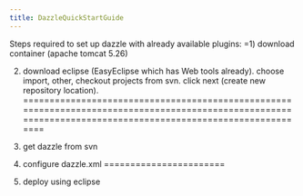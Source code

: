 ```yaml
---
title: DazzleQuickStartGuide
---
```


Steps required to set up dazzle with already available plugins: =1)
download container (apache tomcat 5.26)

2) download eclipse (EasyEclipse which has Web tools already). choose import, other, checkout projects from svn. click next (create new repository location).
=============================================================================================================================================================

3) get dazzle from svn

4) configure dazzle.xml
=======================

5) deploy using eclipse
